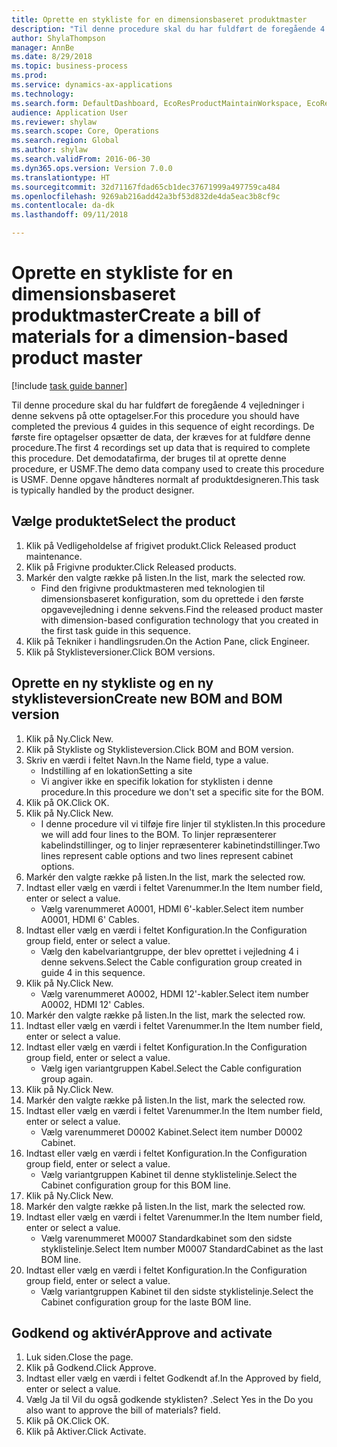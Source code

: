 ```yaml
--- 
title: Oprette en stykliste for en dimensionsbaseret produktmaster
description: "Til denne procedure skal du har fuldført de foregående 4 vejledninger i denne sekvens på otte optagelser."
author: ShylaThompson
manager: AnnBe
ms.date: 8/29/2018
ms.topic: business-process
ms.prod: 
ms.service: dynamics-ax-applications
ms.technology: 
ms.search.form: DefaultDashboard, EcoResProductMaintainWorkspace, EcoResProductOpenCasesFormPart, EcoResProductDetailsExtended, BOMConsistOf, BOMTable, InventItemIdLookupSimple, HcmWorkerLookUp
audience: Application User
ms.reviewer: shylaw
ms.search.scope: Core, Operations
ms.search.region: Global
ms.author: shylaw
ms.search.validFrom: 2016-06-30
ms.dyn365.ops.version: Version 7.0.0
ms.translationtype: HT
ms.sourcegitcommit: 32d71167fdad65cb1dec37671999a497759ca484
ms.openlocfilehash: 9269ab216add42a3bf53d832de4da5eac3b8cf9c
ms.contentlocale: da-dk
ms.lasthandoff: 09/11/2018

---
```

# <a name="create-a-bill-of-materials-for-a-dimension-based-product-master"></a><span data-ttu-id="219ec-103">Oprette en stykliste for en dimensionsbaseret produktmaster</span><span class="sxs-lookup"><span data-stu-id="219ec-103">Create a bill of materials for a dimension-based product master</span></span>

[!include [task guide banner](../../includes/task-guide-banner.md)]

<span data-ttu-id="219ec-104">Til denne procedure skal du har fuldført de foregående 4 vejledninger i denne sekvens på otte optagelser.</span><span class="sxs-lookup"><span data-stu-id="219ec-104">For this procedure you should have completed the previous 4 guides in this sequence of eight recordings.</span></span> <span data-ttu-id="219ec-105">De første fire optagelser opsætter de data, der kræves for at fuldføre denne procedure.</span><span class="sxs-lookup"><span data-stu-id="219ec-105">The first 4 recordings set up data that is required to complete this procedure.</span></span> <span data-ttu-id="219ec-106">Det demodatafirma, der bruges til at oprette denne procedure, er USMF.</span><span class="sxs-lookup"><span data-stu-id="219ec-106">The demo data company used to create this procedure is USMF.</span></span> <span data-ttu-id="219ec-107">Denne opgave håndteres normalt af produktdesigneren.</span><span class="sxs-lookup"><span data-stu-id="219ec-107">This task is typically handled by the product designer.</span></span>


## <a name="select-the-product"></a><span data-ttu-id="219ec-108">Vælge produktet</span><span class="sxs-lookup"><span data-stu-id="219ec-108">Select the product</span></span>
1. <span data-ttu-id="219ec-109">Klik på Vedligeholdelse af frigivet produkt.</span><span class="sxs-lookup"><span data-stu-id="219ec-109">Click Released product maintenance.</span></span>
2. <span data-ttu-id="219ec-110">Klik på Frigivne produkter.</span><span class="sxs-lookup"><span data-stu-id="219ec-110">Click Released products.</span></span>
3. <span data-ttu-id="219ec-111">Markér den valgte række på listen.</span><span class="sxs-lookup"><span data-stu-id="219ec-111">In the list, mark the selected row.</span></span>
    * <span data-ttu-id="219ec-112">Find den frigivne produktmasteren med teknologien til dimensionsbaseret konfiguration, som du oprettede i den første opgavevejledning i denne sekvens.</span><span class="sxs-lookup"><span data-stu-id="219ec-112">Find the released product master with dimension-based configuration technology that you created in the first task guide in this sequence.</span></span>  
4. <span data-ttu-id="219ec-113">Klik på Tekniker i handlingsruden.</span><span class="sxs-lookup"><span data-stu-id="219ec-113">On the Action Pane, click Engineer.</span></span>
5. <span data-ttu-id="219ec-114">Klik på Styklisteversioner.</span><span class="sxs-lookup"><span data-stu-id="219ec-114">Click BOM versions.</span></span>

## <a name="create-new-bom-and-bom-version"></a><span data-ttu-id="219ec-115">Oprette en ny stykliste og en ny styklisteversion</span><span class="sxs-lookup"><span data-stu-id="219ec-115">Create new BOM and BOM version</span></span>
1. <span data-ttu-id="219ec-116">Klik på Ny.</span><span class="sxs-lookup"><span data-stu-id="219ec-116">Click New.</span></span>
2. <span data-ttu-id="219ec-117">Klik på Stykliste og Styklisteversion.</span><span class="sxs-lookup"><span data-stu-id="219ec-117">Click BOM and BOM version.</span></span>
3. <span data-ttu-id="219ec-118">Skriv en værdi i feltet Navn.</span><span class="sxs-lookup"><span data-stu-id="219ec-118">In the Name field, type a value.</span></span>
    * <span data-ttu-id="219ec-119">Indstilling af en lokation</span><span class="sxs-lookup"><span data-stu-id="219ec-119">Setting a site</span></span>  
    * <span data-ttu-id="219ec-120">Vi angiver ikke en specifik lokation for styklisten i denne procedure.</span><span class="sxs-lookup"><span data-stu-id="219ec-120">In this procedure we don't set a specific site for the BOM.</span></span>  
4. <span data-ttu-id="219ec-121">Klik på OK.</span><span class="sxs-lookup"><span data-stu-id="219ec-121">Click OK.</span></span>
5. <span data-ttu-id="219ec-122">Klik på Ny.</span><span class="sxs-lookup"><span data-stu-id="219ec-122">Click New.</span></span>
    * <span data-ttu-id="219ec-123">I denne procedure vil vi tilføje fire linjer til styklisten.</span><span class="sxs-lookup"><span data-stu-id="219ec-123">In this procedure we will add four lines to the BOM.</span></span> <span data-ttu-id="219ec-124">To linjer repræsenterer kabelindstillinger, og to linjer repræsenterer kabinetindstillinger.</span><span class="sxs-lookup"><span data-stu-id="219ec-124">Two lines represent cable options and two lines represent cabinet options.</span></span>  
6. <span data-ttu-id="219ec-125">Markér den valgte række på listen.</span><span class="sxs-lookup"><span data-stu-id="219ec-125">In the list, mark the selected row.</span></span>
7. <span data-ttu-id="219ec-126">Indtast eller vælg en værdi i feltet Varenummer.</span><span class="sxs-lookup"><span data-stu-id="219ec-126">In the Item number field, enter or select a value.</span></span>
    * <span data-ttu-id="219ec-127">Vælg varenummeret A0001, HDMI 6'-kabler.</span><span class="sxs-lookup"><span data-stu-id="219ec-127">Select item number A0001, HDMI 6' Cables.</span></span>  
8. <span data-ttu-id="219ec-128">Indtast eller vælg en værdi i feltet Konfiguration.</span><span class="sxs-lookup"><span data-stu-id="219ec-128">In the Configuration group field, enter or select a value.</span></span>
    * <span data-ttu-id="219ec-129">Vælg den kabelvariantgruppe, der blev oprettet i vejledning 4 i denne sekvens.</span><span class="sxs-lookup"><span data-stu-id="219ec-129">Select the Cable configuration group created in guide 4 in this sequence.</span></span>  
9. <span data-ttu-id="219ec-130">Klik på Ny.</span><span class="sxs-lookup"><span data-stu-id="219ec-130">Click New.</span></span>
    * <span data-ttu-id="219ec-131">Vælg varenummeret A0002, HDMI 12'-kabler.</span><span class="sxs-lookup"><span data-stu-id="219ec-131">Select item number A0002, HDMI 12' Cables.</span></span>  
10. <span data-ttu-id="219ec-132">Markér den valgte række på listen.</span><span class="sxs-lookup"><span data-stu-id="219ec-132">In the list, mark the selected row.</span></span>
11. <span data-ttu-id="219ec-133">Indtast eller vælg en værdi i feltet Varenummer.</span><span class="sxs-lookup"><span data-stu-id="219ec-133">In the Item number field, enter or select a value.</span></span>
12. <span data-ttu-id="219ec-134">Indtast eller vælg en værdi i feltet Konfiguration.</span><span class="sxs-lookup"><span data-stu-id="219ec-134">In the Configuration group field, enter or select a value.</span></span>
    * <span data-ttu-id="219ec-135">Vælg igen variantgruppen Kabel.</span><span class="sxs-lookup"><span data-stu-id="219ec-135">Select the Cable configuration group again.</span></span>  
13. <span data-ttu-id="219ec-136">Klik på Ny.</span><span class="sxs-lookup"><span data-stu-id="219ec-136">Click New.</span></span>
14. <span data-ttu-id="219ec-137">Markér den valgte række på listen.</span><span class="sxs-lookup"><span data-stu-id="219ec-137">In the list, mark the selected row.</span></span>
15. <span data-ttu-id="219ec-138">Indtast eller vælg en værdi i feltet Varenummer.</span><span class="sxs-lookup"><span data-stu-id="219ec-138">In the Item number field, enter or select a value.</span></span>
    * <span data-ttu-id="219ec-139">Vælg varenummeret D0002 Kabinet.</span><span class="sxs-lookup"><span data-stu-id="219ec-139">Select item number D0002 Cabinet.</span></span>  
16. <span data-ttu-id="219ec-140">Indtast eller vælg en værdi i feltet Konfiguration.</span><span class="sxs-lookup"><span data-stu-id="219ec-140">In the Configuration group field, enter or select a value.</span></span>
    * <span data-ttu-id="219ec-141">Vælg variantgruppen Kabinet til denne styklistelinje.</span><span class="sxs-lookup"><span data-stu-id="219ec-141">Select the Cabinet configuration group for this BOM line.</span></span>  
17. <span data-ttu-id="219ec-142">Klik på Ny.</span><span class="sxs-lookup"><span data-stu-id="219ec-142">Click New.</span></span>
18. <span data-ttu-id="219ec-143">Markér den valgte række på listen.</span><span class="sxs-lookup"><span data-stu-id="219ec-143">In the list, mark the selected row.</span></span>
19. <span data-ttu-id="219ec-144">Indtast eller vælg en værdi i feltet Varenummer.</span><span class="sxs-lookup"><span data-stu-id="219ec-144">In the Item number field, enter or select a value.</span></span>
    * <span data-ttu-id="219ec-145">Vælg varenummeret M0007 Standardkabinet som den sidste styklistelinje.</span><span class="sxs-lookup"><span data-stu-id="219ec-145">Select Item number M0007 StandardCabinet as the last BOM line.</span></span>  
20. <span data-ttu-id="219ec-146">Indtast eller vælg en værdi i feltet Konfiguration.</span><span class="sxs-lookup"><span data-stu-id="219ec-146">In the Configuration group field, enter or select a value.</span></span>
    * <span data-ttu-id="219ec-147">Vælg variantgruppen Kabinet til den sidste styklistelinje.</span><span class="sxs-lookup"><span data-stu-id="219ec-147">Select the Cabinet configuration group for the laste BOM line.</span></span>  

## <a name="approve-and-activate"></a><span data-ttu-id="219ec-148">Godkend og aktivér</span><span class="sxs-lookup"><span data-stu-id="219ec-148">Approve and activate</span></span>
1. <span data-ttu-id="219ec-149">Luk siden.</span><span class="sxs-lookup"><span data-stu-id="219ec-149">Close the page.</span></span>
2. <span data-ttu-id="219ec-150">Klik på Godkend.</span><span class="sxs-lookup"><span data-stu-id="219ec-150">Click Approve.</span></span>
3. <span data-ttu-id="219ec-151">Indtast eller vælg en værdi i feltet Godkendt af.</span><span class="sxs-lookup"><span data-stu-id="219ec-151">In the Approved by field, enter or select a value.</span></span>
4. <span data-ttu-id="219ec-152">Vælg Ja til Vil du også godkende styklisten? .</span><span class="sxs-lookup"><span data-stu-id="219ec-152">Select Yes in the Do you also want to approve the bill of materials? field.</span></span>
5. <span data-ttu-id="219ec-153">Klik på OK.</span><span class="sxs-lookup"><span data-stu-id="219ec-153">Click OK.</span></span>
6. <span data-ttu-id="219ec-154">Klik på Aktiver.</span><span class="sxs-lookup"><span data-stu-id="219ec-154">Click Activate.</span></span>


